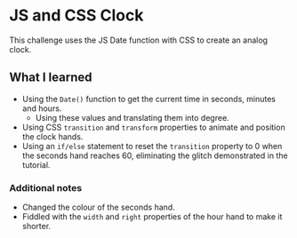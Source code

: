 # JS and CSS Clock

This challenge uses the JS Date function with CSS to create an analog clock.

## What I learned

* Using the ``Date()`` function to get the current time in seconds, minutes and hours.
  * Using these values and translating them into degree.
* Using CSS ``transition`` and ``transform`` properties to animate and position the clock hands.
* Using an ``if/else`` statement to reset the  ``transition`` property to 0 when the seconds hand reaches 60, eliminating the glitch demonstrated in the tutorial.

### Additional notes

* Changed the colour of the seconds hand.
* Fiddled with the ``width`` and ``right`` properties of the hour hand to make it shorter.